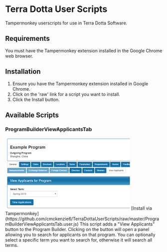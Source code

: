# Terra Dotta User Scripts
Tampermonkey userscripts for use in Terra Dotta Software.

## Requirements
You must have the Tampermonkey extension installed in the Google Chrome web browser.

## Installation
1. Ensure you have the Tampermonkey extension installed in Google Chrome.
2. Click on the 'raw' link for a script you want to install.
3. Click the Install button.

## Available Scripts
### ProgramBuilderViewApplicantsTab
<img src="https://github.com/cmckenzie6/TerraDottaUserScripts/blob/master/screenshots/ProgramBuilderViewApplicantsTab.png" alt="drawing" width="400"/>
[Install via Tampermonkey](https://github.com/cmckenzie6/TerraDottaUserScripts/raw/master/ProgramBuilderViewApplicantsTab.user.js)
This script adds a "View Applicants" button to the Program Builder. Clicking on the button will open a panel allowing you to search for applicants on that program. You can optionally select a specific term you want to search for, otherwise it will search all terms.
